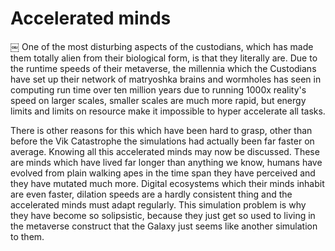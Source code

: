 # Accelerated minds
￼
One of the most disturbing aspects of the custodians, which has made them totally alien from their biological form, is that they literally are.  Due to the runtime speeds of their metaverse, the millennia which the Custodians have set up their network of matryoshka brains and wormholes has seen in computing run time over ten million years due to running 1000x reality's speed on larger scales, smaller scales are much more rapid, but energy limits and limits on resource make it impossible to hyper accelerate all tasks.  

There is other reasons for this which have been hard to grasp, other than before the Vik Catastrophe the simulations had actually been far faster on average.  Knowing all this accelerated minds may now be discussed.  These are minds which have lived far longer than anything we know, humans have evolved from plain walking apes in the time span they have perceived and they have mutated much more.  Digital ecosystems which their minds inhabit are even faster, dilation speeds are a hardly consistent thing and the accelerated minds must adapt regularly.  This simulation problem is why they have become so solipsistic, because they just get so used to living in the metaverse construct that the Galaxy just seems like another simulation to them.
